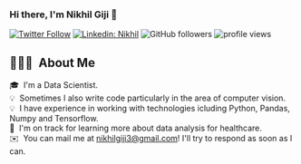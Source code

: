 ### Hi there, I'm Nikhil Giji 👋 

[![Twitter Follow](https://img.shields.io/twitter/follow/NikhilGiji?label=Follow)](https://twitter.com/intent/follow?screen_name=NikhilGiji)
[![Linkedin: Nikhil](https://img.shields.io/badge/-Nikhil-blue?style=flat-square&logo=Linkedin&logoColor=white&link=https://www.linkedin.com/in/nikhilfrancisgiji/)](https://www.linkedin.com/in/nikhilfrancisgiji/)
![GitHub followers](https://img.shields.io/github/followers/nikhilgiji?label=Follow&style=social)
<img alt = "profile views" src="https://komarev.com/ghpvc/?username=nikhilgiji&color=brightgreen">  


## 👨🏻‍💻 &nbsp;About Me

🎓 &nbsp;I'm a Data Scientist.\
💡 &nbsp;Sometimes I also write code particularly in the area of computer vision.\
💡 &nbsp;I have experience in working with technologies icluding Python, Pandas, Numpy and Tensorflow.\
🌱 &nbsp;I'm on track for learning more about data analysis for healthcare.\
✉️ &nbsp;You can mail me at nikhilgiji3@gmail.com! I'll try to respond as soon as I can.
